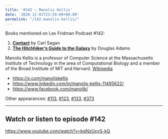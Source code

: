 ```yaml
---
title: '#142 – Manolis Kellis'
date: '2020-12-01T23:59:00+00:00'
permalink: "/142-manolis-kellis/"
---
```


Books mentioned on Lex Fridman Podcast #142:

1. <b><a href="https://amzn.to/3F2duVx" target="_blank" rel="sponsored noopener noreferrer">Contact</a></b> by Carl Sagan
2. <b><a href="https://amzn.to/3XWgVWs" target="_blank" rel="sponsored noopener noreferrer">The Hitchhiker’s Guide to the Galaxy</a></b> by Douglas Adams

<!--more-->

Manolis Kellis is a professor of Computer Science at the Massachusetts Institute of Technology in the area of Computational Biology and a member of the Broad Institute of MIT and Harvard. <a href="https://en.wikipedia.org/wiki/Manolis_Kellis" target="_blank">Wikipedia</a>

- <a href="https://x.com/manoliskellis" target="_blank">https://x.com/manoliskellis</a>
- <a href="https://www.linkedin.com/in/manolis-kellis-11495622/" target="_blank">https://www.linkedin.com/in/manolis-kellis-11495622/</a>
- <a href="https://www.facebook.com/manolik/" target="_blank">https://www.facebook.com/manolik/</a>

Other appearances: [\#113](/113-manolis-kellis/), [\#123](/123-manolis-kellis/), [\#133](/133-manolis-kellis/), [\#373](/373-manolis-kellis/)

- - - - - -

## Watch or listen to episode #142

<https://www.youtube.com/watch?v=bgNzUxyS-kQ>
